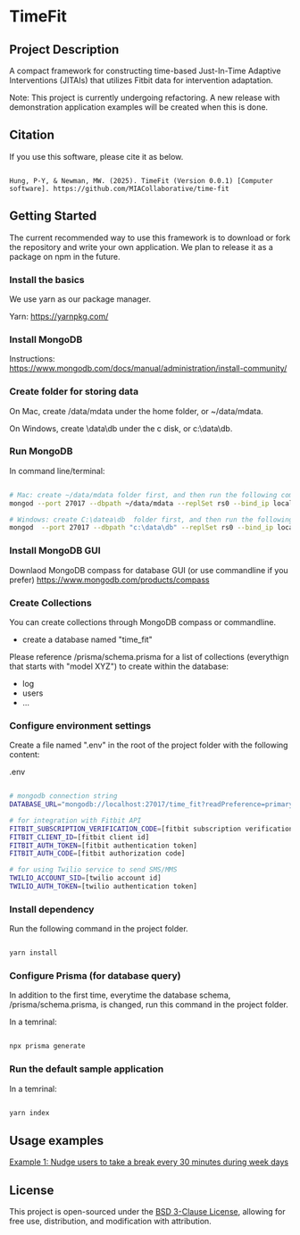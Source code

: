 # TimeFit

## Project Description

A compact framework for constructing time-based Just-In-Time Adaptive Interventions (JITAIs) that utilizes Fitbit data for intervention adaptation.

Note: This project is currently undergoing refactoring. A new release with demonstration application examples will be created when this is done.

## Citation

If you use this software, please cite it as below.
```

Hung, P-Y, & Newman, MW. (2025). TimeFit (Version 0.0.1) [Computer software]. https://github.com/MIACollaborative/time-fit

```


## Getting Started

The current recommended way to use this framework is to download or fork the repository and write your own application. We plan to release it as a package on npm in the future.

### Install the basics

We use yarn as our package manager.

Yarn: https://yarnpkg.com/

### Install MongoDB
Instructions: https://www.mongodb.com/docs/manual/administration/install-community/

### Create folder for storing data

On Mac, create /data/mdata under the home folder, or  ~/data/mdata.

On Windows, create \data\db under the c disk, or c:\data\db.


### Run MongoDB

In command line/terminal:

```bash

# Mac: create ~/data/mdata folder first, and then run the following command in the terminal:
mongod --port 27017 --dbpath ~/data/mdata --replSet rs0 --bind_ip localhost

# Windows: create C:\datea\db  folder first, and then run the following command in the terminal:
mongod  --port 27017 --dbpath "c:\data\db" --replSet rs0 --bind_ip localhost

```
### Install MongoDB GUI

Downlaod MongoDB compass for database GUI (or use commandline if you prefer)
https://www.mongodb.com/products/compass

### Create Collections

You can create collections through MongoDB compass or commandline.

* create a database named "time_fit" 

Please reference /prisma/schema.prisma for a list of collections (everythign that starts with "model XYZ") to create within the database:
* log
* users
* ...

### Configure environment settings

Create a file named ".env" in the root of the project folder with the following content:

.env 

```bash

# mongodb connection string
DATABASE_URL="mongodb://localhost:27017/time_fit?readPreference=primary&appname=MongoDB%20Compass&ssl=false&retryWrites=false"

# for integration with Fitbit API
FITBIT_SUBSCRIPTION_VERIFICATION_CODE=[fitbit subscription verification code]
FITBIT_CLIENT_ID=[fitbit client id]
FITBIT_AUTH_TOKEN=[fitbit authentication token]
FITBIT_AUTH_CODE=[fitbit authorization code]

# for using Twilio service to send SMS/MMS
TWILIO_ACCOUNT_SID=[twilio account id]
TWILIO_AUTH_TOKEN=[twilio authentication token]

```

### Install dependency

Run the following command in the project folder.

```bash

yarn install

```

### Configure Prisma (for database query)

In addition to the first time, everytime the database schema, /prisma/schema.prisma, is changed, run this command in the project folder.

In a temrinal:

```bash

npx prisma generate

```

### Run the default sample application

In a temrinal:

```bash

yarn index

```

## Usage examples

[Example 1: Nudge users to take a break every 30 minutes during week days](examples/example1.md)


## License

This project is open-sourced under the [BSD 3-Clause License](LICENSE.txt), allowing for free use, distribution, and modification with attribution.

